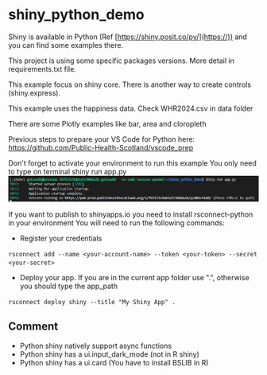# shiny_python_demo
Shiny is available in Python (Ref [https://shiny.posit.co/py/](https://)) and you can find some examples there.

This project is using some specific packages versions. More detail in requirements.txt file.

This example focus on shiny core. There is another way to create controls (shiny.express).

This example uses the happiness data. Check WHR2024.csv in data folder

There are some Plotly examples like bar, area and cloropleth

Previous steps to prepare your VS Code for Python here: https://github.com/Public-Health-Scotland/vscode_prep

Don't forget to activate your environment to run this example
You only need to type on terminal shiny run app.py
![alt text](img/image.png)

If you want to publish to shinyapps.io you need to install rsconnect-python in your environment
You will need to run the following commands:
- Register your credentials

`rsconnect add --name <your-account-name> --token <your-token> --secret <your-secret>`

- Deploy your app. If you are in the current app folder use ".", otherwise you should type the app_path

`rsconnect deploy shiny --title "My Shiny App" .`

## Comment
- Python shiny natively support async functions
- Python shiny has a ui.input_dark_mode (not in R shiny)
- Python shiny has a ui.card (You have to install BSLIB in R)
